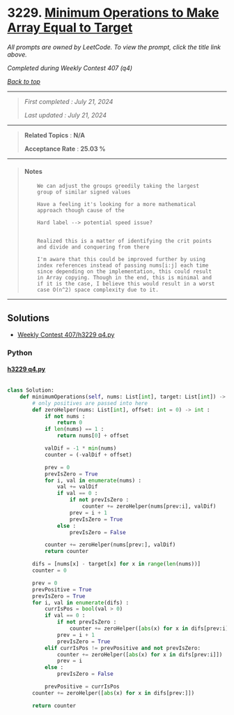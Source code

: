 # 3229. [Minimum Operations to Make Array Equal to Target](<https://leetcode.com/problems/minimum-operations-to-make-array-equal-to-target>)

*All prompts are owned by LeetCode. To view the prompt, click the title link above.*

*Completed during Weekly Contest 407 (q4)*

*[Back to top](<../README.md>)*

------

> *First completed : July 21, 2024*
>
> *Last updated : July 21, 2024*

------

> **Related Topics** : **N/A**
>
> **Acceptance Rate** : **25.03 %**

------

> ####  Notes
> ```
>     We can adjust the groups greedily taking the largest 
>     group of similar signed values
>     
>     Have a feeling it's looking for a more mathematical
>     approach though cause of the 
>     
>     Hard label --> potential speed issue?
> 
> 
>     Realized this is a matter of identifying the crit points
>     and divide and conquering from there
> ```
> 
> 
> ```
>     I'm aware that this could be improved further by using 
>     index references instead of passing nums[i:j] each time 
>     since depending on the implementation, this could result 
>     in Array copying. Though in the end, this is minimal and 
>     if it is the case, I believe this would result in a worst 
>     case O(n^2) space complexity due to it.
> ```

------

## Solutions

- [Weekly Contest 407/h3229 q4.py](<../my-submissions/Weekly Contest 407/h3229 q4.py>)
### Python
#### [h3229 q4.py](<../my-submissions/Weekly Contest 407/h3229 q4.py>)
```Python

class Solution:
    def minimumOperations(self, nums: List[int], target: List[int]) -> int:
        # only positives are passed into here
        def zeroHelper(nums: List[int], offset: int = 0) -> int :
            if not nums :
                return 0
            if len(nums) == 1 :
                return nums[0] + offset

            valDif = -1 * min(nums)
            counter = (-valDif + offset)

            prev = 0
            prevIsZero = True
            for i, val in enumerate(nums) :
                val += valDif
                if val == 0 :
                    if not prevIsZero :
                        counter += zeroHelper(nums[prev:i], valDif)
                    prev = i + 1
                    prevIsZero = True
                else :
                    prevIsZero = False

            counter += zeroHelper(nums[prev:], valDif)
            return counter

        difs = [nums[x] - target[x] for x in range(len(nums))]
        counter = 0

        prev = 0
        prevPositive = True
        prevIsZero = True
        for i, val in enumerate(difs) :
            currIsPos = bool(val > 0)
            if val == 0 :
                if not prevIsZero :
                    counter += zeroHelper([abs(x) for x in difs[prev:i]])
                prev = i + 1
                prevIsZero = True
            elif currIsPos != prevPositive and not prevIsZero:
                counter += zeroHelper([abs(x) for x in difs[prev:i]])
                prev = i
            else :
                prevIsZero = False

            prevPositive = currIsPos
        counter += zeroHelper([abs(x) for x in difs[prev:]])

        return counter
```

